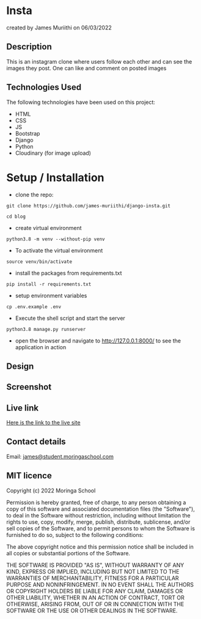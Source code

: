 # Insta
created by James Muriithi on 06/03/2022

## Description
This is an instagram clone where users follow each other and can see the images they post. One can like and comment on posted images

## Technologies Used
The following technologies have been used on this project:

* HTML
* CSS
* JS
* Bootstrap
* Django
* Python
* Cloudinary (for image upload)

# Setup / Installation
* clone the repo:

```shell
git clone https://github.com/james-muriithi/django-insta.git
```

```
cd blog
```
* create virtual environment 

```shell
python3.8 -m venv --without-pip venv
```

* To activate the virtual environment
```shell
source venv/bin/activate
```

* install the packages from requirements.txt
```shell
pip install -r requirements.txt 
```

* setup environment variables
```shell
cp .env.example .env
```
* Execute the shell script and start the server
```shell
python3.8 manage.py runserver
```
* open the browser and navigate to http://127.0.0.1:8000/ to see the application in action

## Design

## Screenshot

## Live link
[Here is the link to the live site](https://django-insta-jm.herokuapp.com/)
## Contact details
Email: james@student.moringaschool.com

## MIT licence

<p>Copyright (c) 2022 Moringa School </p>

Permission is hereby granted, free of charge, to any person obtaining
a copy of this software and associated documentation files (the
"Software"), to deal in the Software without restriction, including
without limitation the rights to use, copy, modify, merge, publish,
distribute, sublicense, and/or sell copies of the Software, and to
permit persons to whom the Software is furnished to do so, subject to
the following conditions:

The above copyright notice and this permission notice shall be
included in all copies or substantial portions of the Software.

THE SOFTWARE IS PROVIDED "AS IS", WITHOUT WARRANTY OF ANY KIND,
EXPRESS OR IMPLIED, INCLUDING BUT NOT LIMITED TO THE WARRANTIES OF
MERCHANTABILITY, FITNESS FOR A PARTICULAR PURPOSE AND
NONINFRINGEMENT. IN NO EVENT SHALL THE AUTHORS OR COPYRIGHT HOLDERS BE
LIABLE FOR ANY CLAIM, DAMAGES OR OTHER LIABILITY, WHETHER IN AN ACTION
OF CONTRACT, TORT OR OTHERWISE, ARISING FROM, OUT OF OR IN CONNECTION
WITH THE SOFTWARE OR THE USE OR OTHER DEALINGS IN THE SOFTWARE.